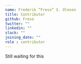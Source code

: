 ```yaml
---
name: Frederik “Freso” S. Olesen
title: Contributor
github: Freso
twitter: ""
linkedin: ""
slack: ""
joining_date: ""
role : contributor
---
```


Still waiting for this
